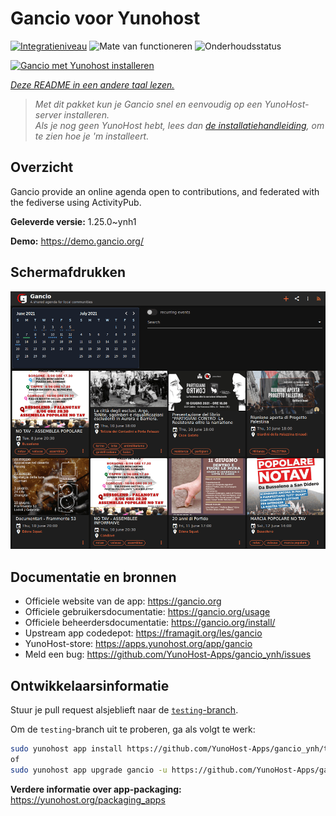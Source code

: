 <!--
NB: Deze README is automatisch gegenereerd door <https://github.com/YunoHost/apps/tree/master/tools/readme_generator>
Hij mag NIET handmatig aangepast worden.
-->

# Gancio voor Yunohost

[![Integratieniveau](https://apps.yunohost.org/badge/integration/gancio)](https://ci-apps.yunohost.org/ci/apps/gancio/)
![Mate van functioneren](https://apps.yunohost.org/badge/state/gancio)
![Onderhoudsstatus](https://apps.yunohost.org/badge/maintained/gancio)

[![Gancio met Yunohost installeren](https://install-app.yunohost.org/install-with-yunohost.svg)](https://install-app.yunohost.org/?app=gancio)

*[Deze README in een andere taal lezen.](./ALL_README.md)*

> *Met dit pakket kun je Gancio snel en eenvoudig op een YunoHost-server installeren.*  
> *Als je nog geen YunoHost hebt, lees dan [de installatiehandleiding](https://yunohost.org/install), om te zien hoe je 'm installeert.*

## Overzicht

Gancio provide an online agenda open to contributions, and federated with the fediverse using ActivityPub.


**Geleverde versie:** 1.25.0~ynh1

**Demo:** <https://demo.gancio.org/>

## Schermafdrukken

![Schermafdrukken van Gancio](./doc/screenshots/screenshot.png)

## Documentatie en bronnen

- Officiele website van de app: <https://gancio.org>
- Officiele gebruikersdocumentatie: <https://gancio.org/usage>
- Officiele beheerdersdocumentatie: <https://gancio.org/install/>
- Upstream app codedepot: <https://framagit.org/les/gancio>
- YunoHost-store: <https://apps.yunohost.org/app/gancio>
- Meld een bug: <https://github.com/YunoHost-Apps/gancio_ynh/issues>

## Ontwikkelaarsinformatie

Stuur je pull request alsjeblieft naar de [`testing`-branch](https://github.com/YunoHost-Apps/gancio_ynh/tree/testing).

Om de `testing`-branch uit te proberen, ga als volgt te werk:

```bash
sudo yunohost app install https://github.com/YunoHost-Apps/gancio_ynh/tree/testing --debug
of
sudo yunohost app upgrade gancio -u https://github.com/YunoHost-Apps/gancio_ynh/tree/testing --debug
```

**Verdere informatie over app-packaging:** <https://yunohost.org/packaging_apps>
